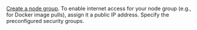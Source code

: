 [Create a node group](../../managed-kubernetes/operations/node-group/node-group-create.md). To enable internet access for your node group (e.g., for Docker image pulls), assign it a public IP address. Specify the preconfigured security groups.
